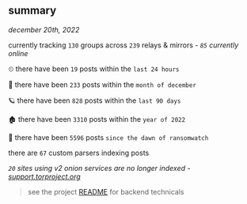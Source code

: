
## summary
_december 20th, 2022_

currently tracking `130` groups across `239` relays & mirrors - _`85` currently online_

⏲ there have been `19` posts within the `last 24 hours`

🦈 there have been `233` posts within the `month of december`

🪐 there have been `828` posts within the `last 90 days`

🏚 there have been `3310` posts within the `year of 2022`

🦕 there have been `5596` posts `since the dawn of ransomwatch`

there are `67` custom parsers indexing posts

_`20` sites using v2 onion services are no longer indexed - [support.torproject.org](https://support.torproject.org/onionservices/v2-deprecation/)_

> see the project [README](https://github.com/joshhighet/ransomwatch#ransomwatch--) for backend technicals
